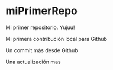 # miPrimerRepo

Mi primer repositorio. Yujuu!

Mi primera contribución local para Github

Un commit más desde Github

Una actualización mas
